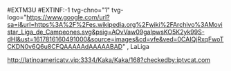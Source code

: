 #EXTM3U​
#EXTINF​:-1 tvg-chno="1" tvg-logo="https://www.google.com/url?sa=i&url=https%3A%2F%2Fes.wikipedia.org%2Fwiki%2FArchivo%3AMovistar_Liga_de_Campeones.svg&psig=AOvVaw09gaIpwsKO5K2yk99S-dHl&ust=1617816160491000&source=images&cd=vfe&ved=0CAIQjRxqFwoTCKDN0v6Q6u8CFQAAAAAdAAAAABAD" , LaLiga

http://latinoamericatv.vip:3334/Kaka/Kaka/168?checkedby:iptvcat.com 
